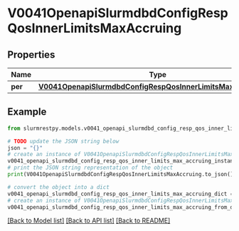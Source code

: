 # V0041OpenapiSlurmdbdConfigRespQosInnerLimitsMaxAccruing


## Properties

Name | Type | Description | Notes
------------ | ------------- | ------------- | -------------
**per** | [**V0041OpenapiSlurmdbdConfigRespQosInnerLimitsMaxAccruingPer**](V0041OpenapiSlurmdbdConfigRespQosInnerLimitsMaxAccruingPer.md) |  | [optional]

## Example

```python
from slurmrestpy.models.v0041_openapi_slurmdbd_config_resp_qos_inner_limits_max_accruing import V0041OpenapiSlurmdbdConfigRespQosInnerLimitsMaxAccruing

# TODO update the JSON string below
json = "{}"
# create an instance of V0041OpenapiSlurmdbdConfigRespQosInnerLimitsMaxAccruing from a JSON string
v0041_openapi_slurmdbd_config_resp_qos_inner_limits_max_accruing_instance = V0041OpenapiSlurmdbdConfigRespQosInnerLimitsMaxAccruing.from_json(json)
# print the JSON string representation of the object
print(V0041OpenapiSlurmdbdConfigRespQosInnerLimitsMaxAccruing.to_json())

# convert the object into a dict
v0041_openapi_slurmdbd_config_resp_qos_inner_limits_max_accruing_dict = v0041_openapi_slurmdbd_config_resp_qos_inner_limits_max_accruing_instance.to_dict()
# create an instance of V0041OpenapiSlurmdbdConfigRespQosInnerLimitsMaxAccruing from a dict
v0041_openapi_slurmdbd_config_resp_qos_inner_limits_max_accruing_from_dict = V0041OpenapiSlurmdbdConfigRespQosInnerLimitsMaxAccruing.from_dict(v0041_openapi_slurmdbd_config_resp_qos_inner_limits_max_accruing_dict)
```
[[Back to Model list]](../README.md#documentation-for-models) [[Back to API list]](../README.md#documentation-for-api-endpoints) [[Back to README]](../README.md)


